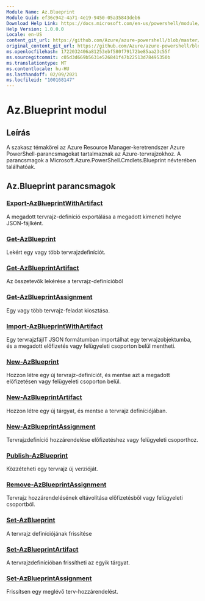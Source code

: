 ```yaml
---
Module Name: Az.Blueprint
Module Guid: ef36c942-4a71-4e19-9450-05a35843deb6
Download Help Link: https://docs.microsoft.com/en-us/powershell/module/az.blueprint
Help Version: 1.0.0.0
Locale: en-US
content_git_url: https://github.com/Azure/azure-powershell/blob/master/src/Blueprint/Blueprint/help/Az.Blueprint.md
original_content_git_url: https://github.com/Azure/azure-powershell/blob/master/src/Blueprint/Blueprint/help/Az.Blueprint.md
ms.openlocfilehash: 1722032406a81253ebf580f79172be85aa23c55f
ms.sourcegitcommit: c05d3d669b5631e526841f47b22513d78495350b
ms.translationtype: MT
ms.contentlocale: hu-HU
ms.lasthandoff: 02/09/2021
ms.locfileid: "100168147"
---
```

# Az.Blueprint modul
## Leírás
A szakasz témakörei az Azure Resource Manager-keretrendszer Azure PowerShell-parancsmagokat tartalmaznak az Azure-tervrajzokhoz. A parancsmagok a Microsoft.Azure.PowerShell.Cmdlets.Blueprint névterében találhatóak.

## Az.Blueprint parancsmagok
### [Export-AzBlueprintWithArtifact](Export-AzBlueprintWithArtifact.md)
A megadott tervrajz-definíció exportálása a megadott kimeneti helyre JSON-fájlként. 

### [Get-AzBlueprint](Get-AzBlueprint.md)
Lekért egy vagy több tervrajzdefiníciót.

### [Get-AzBlueprintArtifact](Get-AzBlueprintArtifact.md)
Az összetevők lekérése a tervrajz-definícióból

### [Get-AzBlueprintAssignment](Get-AzBlueprintAssignment.md)
Egy vagy több tervrajz-feladat kiosztása.

### [Import-AzBlueprintWithArtifact](Import-AzBlueprintWithArtifact.md)
Egy tervrajzfájlT JSON formátumban importálhat egy tervrajzobjektumba, és a megadott előfizetés vagy felügyeleti csoporton belül mentheti.

### [New-AzBlueprint](New-AzBlueprint.md)
Hozzon létre egy új tervrajz-definíciót, és mentse azt a megadott előfizetésen vagy felügyeleti csoporton belül.

### [New-AzBlueprintArtifact](New-AzBlueprintArtifact.md)
Hozzon létre egy új tárgyat, és mentse a tervrajz definíciójában.

### [New-AzBlueprintAssignment](New-AzBlueprintAssignment.md)
Tervrajzdefiníció hozzárendelése előfizetéshez vagy felügyeleti csoporthoz.

### [Publish-AzBlueprint](Publish-AzBlueprint.md)
Közzéteheti egy tervrajz új verzióját.

### [Remove-AzBlueprintAssignment](Remove-AzBlueprintAssignment.md)
Tervrajz hozzárendelésének eltávolítása előfizetésből vagy felügyeleti csoportból.

### [Set-AzBlueprint](Set-AzBlueprint.md)
A tervrajz definíciójának frissítése

### [Set-AzBlueprintArtifact](Set-AzBlueprintArtifact.md)
A tervrajzdefinícióban frissítheti az egyik tárgyat.

### [Set-AzBlueprintAssignment](Set-AzBlueprintAssignment.md)
Frissítsen egy meglévő terv-hozzárendelést.

